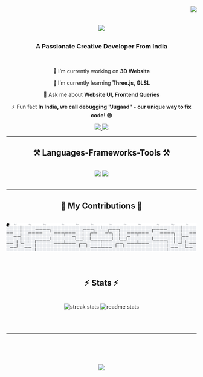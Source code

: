 <img align="right" src="https://visitor-badge.laobi.icu/badge?page_id=Kunal-Diwakar.Kunal-Diwakar"/>

<h1 align="center">
    <img src="https://readme-typing-svg.herokuapp.com/?font=Righteous&size=35&center=true&vCenter=true&width=500&height=70&duration=4000&lines=Hi+There!+👋;+I'm+Kunal+Diwakar!;" />
</h1>

<h3 align="center">A Passionate Creative Developer From India</h3>

<br/>

<div align="center">
 
 🔭 I’m currently working on **3D Website**
 
 🌱 I’m currently learning **Three.js, GLSL**

 💬 Ask me about **Website UI, Frontend Queries**

 ⚡ Fun fact **In India, we call debugging "Jugaad" - our unique way to fix code! 😄**

 </div>
 
<div align="center"> 
  <a href="mailto:kunaldiwakar1999@gmail.com">
    <img src="https://img.shields.io/badge/Gmail-333333?style=for-the-badge&logo=gmail&logoColor=red" />
  </a>
  <a href="https://linkedin.com/in/kunal-diwakar-6772a62b7" target="_blank">
    <img src="https://img.shields.io/badge/LinkedIn-0077B5?style=for-the-badge&logo=linkedin&logoColor=white" target="_blank" />
  </a>
</div>

 <hr/>
 
<h2 align="center">⚒️ Languages-Frameworks-Tools ⚒️</h2>
<br/>
<div align="center">
    <img src="https://skillicons.dev/icons?i=html,css,javascript,typescript,react,tailwind,nodejs,express,php" />
    <img src="https://skillicons.dev/icons?i=java,c,mongodb,mysql,git,github,figma,vscode" /><br>
</div>

<br/>
<hr/>

<div align="center">
  <h2>👻 My Contributions 👻</h2>
  <br>
<picture>
  <source media="(prefers-color-scheme: dark)" srcset="https://raw.githubusercontent.com/Kunal-Diwakar/Kunal-Diwakar/output/pacman-contribution-graph-dark.svg">
  <source media="(prefers-color-scheme: light)" srcset="https://raw.githubusercontent.com/Kunal-Diwakar/Kunal-Diwakar/output/pacman-contribution-graph.svg">
  <img alt="pacman contribution graph" src="https://raw.githubusercontent.com/Kunal-Diwakar/Kunal-Diwakar/output/pacman-contribution-graph.svg">
</picture>
  <br/><br/><br/>
</div>

<h2 align="center">⚡ Stats ⚡</h2>
<br>
<div align=center>
  <img width=390 src="https://streak-stats.demolab.com/?user=Kunal-Diwakar&count_private=true&theme=react&border_radius=10" alt="streak stats"/>
  <img width=390 src="https://github-readme-stats.vercel.app/api?username=Kunal-Diwakar&show_icons=true&theme=react&rank_icon=github&border_radius=10" alt="readme stats" />
  <br/>
</div>

<br/><br/>

<hr/>

<br/>

<h1 align="center">
    <img src="https://readme-typing-svg.herokuapp.com/?font=Righteous&size=35&center=true&vCenter=true&width=500&height=70&duration=6000&lines=Thanks+For+Visiting!+😊;+Connect+With+Me+on+Linkedin!;" />
</h1>

<br/>
